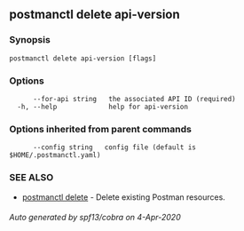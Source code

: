 ## postmanctl delete api-version



### Synopsis



```
postmanctl delete api-version [flags]
```

### Options

```
      --for-api string   the associated API ID (required)
  -h, --help             help for api-version
```

### Options inherited from parent commands

```
      --config string   config file (default is $HOME/.postmanctl.yaml)
```

### SEE ALSO

* [postmanctl delete](postmanctl_delete.md)	 - Delete existing Postman resources.

###### Auto generated by spf13/cobra on 4-Apr-2020
